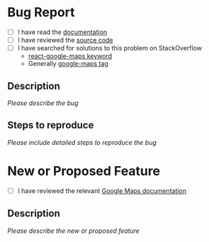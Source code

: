 <!-- Remove the sections that do not apply -->

# Bug Report

- [ ] I have read the [documentation](https://syncromatics.engineering/react-google-maps)
- [ ] I have reviewed the [source code](https://github.com/syncromatics/react-google-maps)
- [ ] I have searched for solutions to this problem on StackOverflow
    - [react-google-maps keyword](https://stackoverflow.com/search?q=react-google-maps)
    - Generally [google-maps tag](https://stackoverflow.com/questions/tagged/google-maps?sort=votes&pageSize=50)

## Description

_Please describe the bug_

## Steps to reproduce

_Please include detailed steps to reproduce the bug_


# New or Proposed Feature

- [ ] I have reviewed the relevant [Google Maps documentation](https://developers.google.com/maps/documentation/javascript/reference/)

## Description

_Please describe the new or proposed feature_